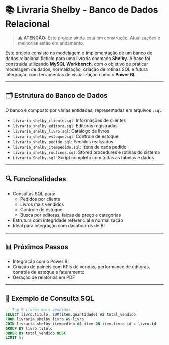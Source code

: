 # 📚 Livraria Shelby - Banco de Dados Relacional

> ⚠️ **ATENÇÃO:** Este projeto ainda está em construção. Atualizações e melhorias estão em andamento.

Este projeto consiste na modelagem e implementação de um banco de dados relacional fictício para uma livraria chamada **Shelby**. A base foi construída utilizando **MySQL Workbench**, com o objetivo de praticar modelagem de dados, normalização, criação de rotinas SQL e futura integração com ferramentas de visualização como o **Power BI**.

---

## 🗂️ Estrutura do Banco de Dados

O banco é composto por várias entidades, representadas em arquivos `.sql`:

- `livraria_shelby_cliente.sql`: Informações de clientes  
- `livraria_shelby_editora.sql`: Editoras registradas  
- `livraria_shelby_livro.sql`: Catálogo de livros  
- `livraria_shelby_estoque.sql`: Controle de estoque  
- `livraria_shelby_pedido.sql`: Pedidos realizados  
- `livraria_shelby_itempedido.sql`: Itens de cada pedido  
- `livraria_shelby_routines.sql`: Stored procedures e rotinas do sistema  
- `Livraria-Shelby.sql`: Script completo com todas as tabelas e dados  

---

## 🔍 Funcionalidades

- Consultas SQL para:
  - Pedidos por cliente
  - Livros mais vendidos
  - Controle de estoque
  - Busca por editoras, faixas de preço e categorias
- Estrutura com integridade referencial e normalização
- Ideal para integração com dashboards de BI

---

## 📊 Próximos Passos

- Integração com o Power BI
- Criação de painéis com KPIs de vendas, performance de editoras, controle de estoque e faturamento
- Geração de relatórios em PDF

---

## 🧪 Exemplo de Consulta SQL

```sql
-- Top 5 livros mais vendidos
SELECT livro.titulo, SUM(item.quantidade) AS total_vendido
FROM livraria_shelby_livro AS livro
JOIN livraria_shelby_itempedido AS item ON item.livro_id = livro.id
GROUP BY livro.titulo
ORDER BY total_vendido DESC
LIMIT 5;

